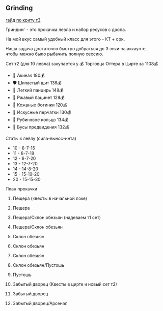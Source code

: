 Grinding
---

[гайд по криту т3](https://teletype.in/@dinozavrik/eodKtK5dl)

Гриндинг - это прокачка левла и набор ресусов с дропа.

На мой вкус самый удобный класс для этого - КТ + орк.

Наша задача достаточно быстро добраться до 3 энки на аккаунте, чтобы можно было рыбачить полную сессию.

Сет т2 (для 10 левла) закупается у 💰 Торговца Оттера в Цирте за 1108💰
- 🔪 Акинак 180💰
- 🛡 Шипастый щит 136💰
- 🎽 Легкий панцирь 148💰
- 🎩 Ржавый бацинет 128💰
- 🥾 Кожаные ботинки 120💰
- 🧤 Искусные перчатки 130💰
- 💍 Рубиновое кольцо 134💰
- 📿 Бусы предвидения 132💰


Статы к левлу (сила-вынос-инта) 
- 10 - 8-7-15
- 11 - 8-7-18
- 12 - 9-7-20
- 13 - 12-7-20
- 14 - 14-8-20
- 15 - 15-10-20
- 20 - 15-15-30


План прокачки
1. Пещера (квесты в начальной локе)

2. Пещера
3. Пещера/Склон обезьян (надеваем т1 сет)

4. Пещера/Склон обезьян
5. Склон обезьян
6. Склон обезьян
7. Склон обезьян
8. Склон обезьян/Пустошь
9. Пустошь
10. Забытый дворец (Квесты в цирте и новый сет т2)

11. Забытый дворец
12. Забытый дворец/Арсенал

